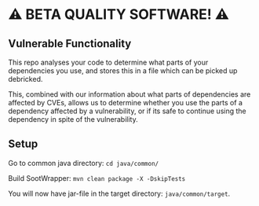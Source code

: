 # ⚠️ BETA QUALITY SOFTWARE! ⚠️

## Vulnerable Functionality

This repo analyses your code to determine what parts of your dependencies you use, and stores this in a file which can be picked up debricked.

This, combined with our information about what parts of dependencies are affected by CVEs, allows us to determine whether you use the parts of a dependency affected by a vulnerability, or if its safe to continue using the dependency in spite of the vulnerability.


## Setup

Go to common java directory: `cd java/common/`

Build SootWrapper: `mvn clean package -X -DskipTests`

You will now have jar-file in the target directory: `java/common/target`.
